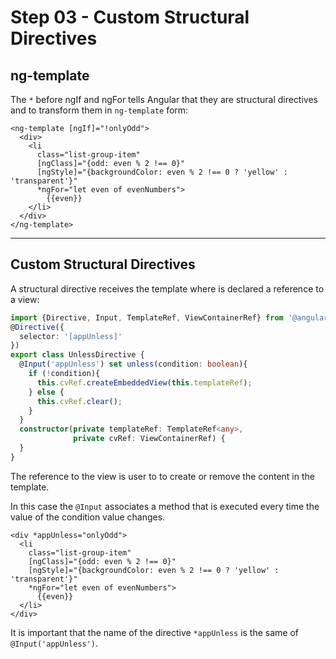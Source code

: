 # Step 03 - Custom Structural Directives

## ng-template

The `*` before ngIf and ngFor tells Angular that they are structural directives and to transform them in `ng-template` form:

```angular2html
<ng-template [ngIf]="!onlyOdd">
  <div>
    <li
      class="list-group-item"
      [ngClass]="{odd: even % 2 !== 0}"
      [ngStyle]="{backgroundColor: even % 2 !== 0 ? 'yellow' : 'transparent'}"
      *ngFor="let even of evenNumbers">
        {{even}}
    </li>
  </div>
</ng-template>
```
---

## Custom Structural Directives

A structural directive receives the template where is declared a reference to a view:

```typescript
import {Directive, Input, TemplateRef, ViewContainerRef} from '@angular/core';
@Directive({
  selector: '[appUnless]'
})
export class UnlessDirective {
  @Input('appUnless') set unless(condition: boolean){
    if (!condition){
      this.cvRef.createEmbeddedView(this.templateRef);
    } else {
      this.cvRef.clear();
    }
  }
  constructor(private templateRef: TemplateRef<any>,
              private cvRef: ViewContainerRef) {
  }
}
```
The reference to the view is user to to create or remove the content in the template.

In this case the `@Input` associates a method that is executed every time the value of the condition value changes.

```angular2html
<div *appUnless="onlyOdd">
  <li
    class="list-group-item"
    [ngClass]="{odd: even % 2 !== 0}"
    [ngStyle]="{backgroundColor: even % 2 !== 0 ? 'yellow' : 'transparent'}"
    *ngFor="let even of evenNumbers">
      {{even}}
  </li>
</div>
```

It is important that the name of the directive `*appUnless` is the same of `@Input('appUnless')`.



